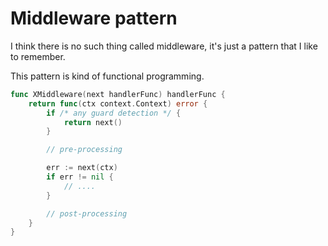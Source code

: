 # Middleware pattern

I think there is no such thing called middleware, it's just a pattern that I like to remember. 

This pattern is kind of functional programming. 

```go
func XMiddleware(next handlerFunc) handlerFunc {
    return func(ctx context.Context) error {
        if /* any guard detection */ {
            return next()
        }

        // pre-processing 

        err := next(ctx)
        if err != nil {
            // ....
        }

        // post-processing 
    }
}
```